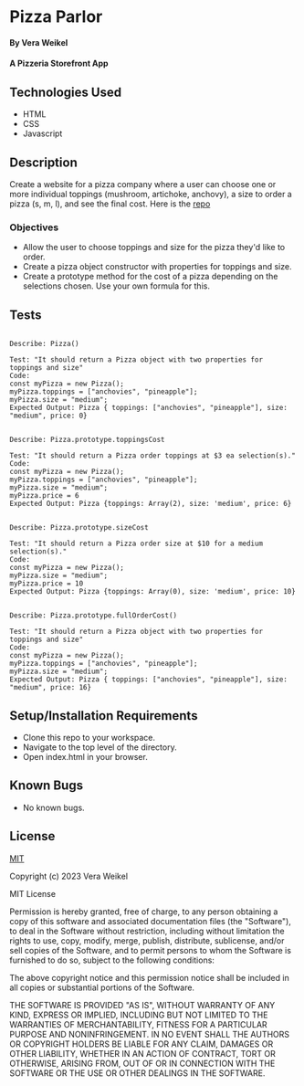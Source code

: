 # Pizza Parlor

#### By Vera Weikel

#### A Pizzeria Storefront App

## Technologies Used

* HTML 
* CSS 
* Javascript

## Description
Create a website for a pizza company where a user can choose one or more individual toppings (mushroom, artichoke, anchovy), a size to order a pizza (s, m, l), and see the final cost. Here is the [repo](https://github.com/QuietEvolver/pizza-parlor-23.git)

### Objectives 
* Allow the user to choose toppings and size for the pizza they'd like to order.
* Create a pizza object constructor with properties for toppings and size.
* Create a prototype method for the cost of a pizza depending on the selections chosen. Use your own formula for this.

## Tests

```

Describe: Pizza()

Test: "It should return a Pizza object with two properties for toppings and size"
Code: 
const myPizza = new Pizza();
myPizza.toppings = ["anchovies", "pineapple"];
myPizza.size = "medium";
Expected Output: Pizza { toppings: ["anchovies", "pineapple"], size: "medium", price: 0}


Describe: Pizza.prototype.toppingsCost

Test: "It should return a Pizza order toppings at $3 ea selection(s)."
Code: 
const myPizza = new Pizza();
myPizza.toppings = ["anchovies", "pineapple"];
myPizza.size = "medium";
myPizza.price = 6
Expected Output: Pizza {toppings: Array(2), size: 'medium', price: 6}


Describe: Pizza.prototype.sizeCost

Test: "It should return a Pizza order size at $10 for a medium selection(s)."
Code: 
const myPizza = new Pizza();
myPizza.size = "medium";
myPizza.price = 10
Expected Output: Pizza {toppings: Array(0), size: 'medium', price: 10}
 

Describe: Pizza.prototype.fullOrderCost()

Test: "It should return a Pizza object with two properties for toppings and size"
Code: 
const myPizza = new Pizza();
myPizza.toppings = ["anchovies", "pineapple"];
myPizza.size = "medium";
Expected Output: Pizza { toppings: ["anchovies", "pineapple"], size: "medium", price: 16}
```

## Setup/Installation Requirements

* Clone this repo to your workspace.
* Navigate to the top level of the directory.
* Open index.html in your browser.

## Known Bugs

* No known bugs.

## License

[MIT](https://choosealicense.com/licenses/mit/)

Copyright (c) 2023 Vera Weikel

MIT License

Permission is hereby granted, free of charge, to any person obtaining a copy
of this software and associated documentation files (the "Software"), to deal
in the Software without restriction, including without limitation the rights
to use, copy, modify, merge, publish, distribute, sublicense, and/or sell
copies of the Software, and to permit persons to whom the Software is
furnished to do so, subject to the following conditions:

The above copyright notice and this permission notice shall be included in all
copies or substantial portions of the Software.

THE SOFTWARE IS PROVIDED "AS IS", WITHOUT WARRANTY OF ANY KIND, EXPRESS OR
IMPLIED, INCLUDING BUT NOT LIMITED TO THE WARRANTIES OF MERCHANTABILITY,
FITNESS FOR A PARTICULAR PURPOSE AND NONINFRINGEMENT. IN NO EVENT SHALL THE
AUTHORS OR COPYRIGHT HOLDERS BE LIABLE FOR ANY CLAIM, DAMAGES OR OTHER
LIABILITY, WHETHER IN AN ACTION OF CONTRACT, TORT OR OTHERWISE, ARISING FROM,
OUT OF OR IN CONNECTION WITH THE SOFTWARE OR THE USE OR OTHER DEALINGS IN THE
SOFTWARE.